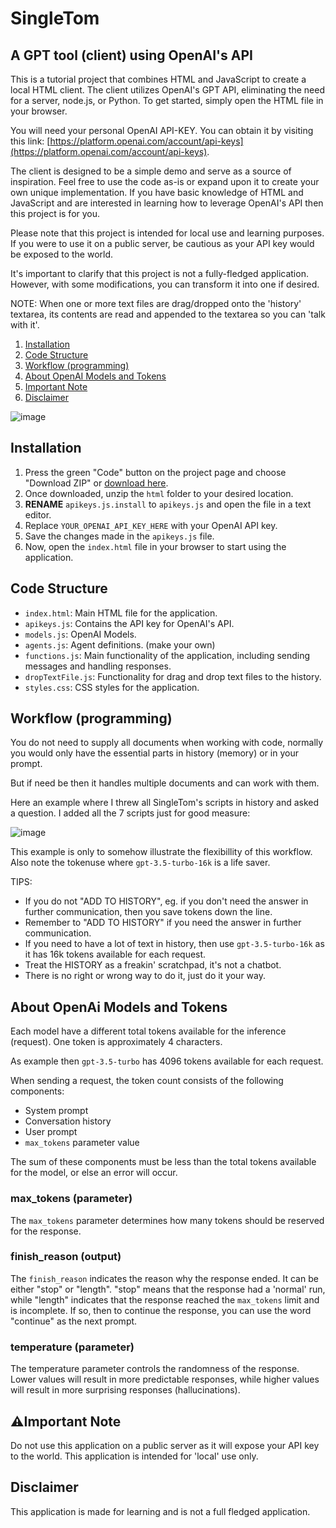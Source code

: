 # SingleTom
## A GPT tool (client) using OpenAI's API

This is a tutorial project that combines HTML and JavaScript to create a local HTML client. The client utilizes OpenAI's GPT API, eliminating the need for a server, node.js, or Python. To get started, simply open the HTML file in your browser.

You will need your personal OpenAI API-KEY. You can obtain it by visiting this link: [https://platform.openai.com/account/api-keys](https://platform.openai.com/account/api-keys).

The client is designed to be a simple demo and serve as a source of inspiration. Feel free to use the code as-is or expand upon it to create your own unique implementation. If you have basic knowledge of HTML and JavaScript and are interested in learning how to leverage OpenAI's API then this project is for you.

Please note that this project is intended for local use and learning purposes. If you were to use it on a public server, be cautious as your API key would be exposed to the world.

It's important to clarify that this project is not a fully-fledged application. However, with some modifications, you can transform it into one if desired.

NOTE: When one or more text files are drag/dropped onto the 'history' textarea, its contents are read and appended to the textarea so you can 'talk with it'.

1. [Installation](#installation)
2. [Code Structure](#code-structure)
3. [Workflow (programming)](#workflow-programming)
4. [About OpenAI Models and Tokens](#about-openai-models-and-tokens)
5. [Important Note](#important-note)
6. [Disclaimer](#disclaimer)

![image](https://github.com/Slamsneider/SingleTom/assets/192285/cee99d3c-5b20-475f-ab8b-62ad7ec66095)

## Installation
1. Press the green "Code" button on the project page and choose "Download ZIP" or [download here](https://github.com/Slamsneider/SingleTom/archive/refs/heads/main.zip).
2. Once downloaded, unzip the `html` folder to your desired location.
3. **RENAME** `apikeys.js.install` to `apikeys.js` and open the file in a text editor.
4. Replace `YOUR_OPENAI_API_KEY_HERE` with your OpenAI API key.
5. Save the changes made in the `apikeys.js` file.
6. Now, open the `index.html` file in your browser to start using the application.

## Code Structure

- `index.html`: Main HTML file for the application.
- `apikeys.js`: Contains the API key for OpenAI's API.
- `models.js`: OpenAI Models.
- `agents.js`: Agent definitions. (make your own)
- `functions.js`: Main functionality of the application, including sending messages and handling responses.
- `dropTextFile.js`: Functionality for drag and drop text files to the history.
- `styles.css`: CSS styles for the application.

## Workflow (programming)
You do not need to supply all documents when working with code, normally you would only have the essential parts in history (memory) or in your prompt.

But if need be then it handles multiple documents and can work with them.

Here an example where I threw all SingleTom's scripts in history and asked a question. I added all the 7 scripts just for good measure:

![image](https://github.com/Slamsneider/SingleTom/assets/192285/129ce56a-48be-4a0f-a452-23e882bde7d6)

This example is only to somehow illustrate the flexibillity of this workflow. Also note the tokenuse where `gpt-3.5-turbo-16k` is a life saver.

TIPS:
* If you do not "ADD TO HISTORY", eg. if you don't need the answer in further communication, then you save tokens down the line.
* Remember to "ADD TO HISTORY" if you need the answer in further communication.
* If you need to have a lot of text in history, then use `gpt-3.5-turbo-16k` as it has 16k tokens available for each request.
* Treat the HISTORY as a freakin' scratchpad, it's not a chatbot.
* There is no right or wrong way to do it, just do it your way.


## About OpenAi Models and Tokens
Each model have a different total tokens available for the inference (request). One token is approximately 4 characters.

As example then `gpt-3.5-turbo` has 4096 tokens available for each request.

When sending a request, the token count consists of the following components:

- System prompt
- Conversation history
- User prompt
- `max_tokens` parameter value

The sum of these components must be less than the total tokens available for the model, or else an error will occur.
### max_tokens (parameter)
The `max_tokens` parameter determines how many tokens should be reserved for the response.

### finish_reason (output)
The `finish_reason` indicates the reason why the response ended. It can be either "stop" or "length". "stop" means that the response had a 'normal' run, while "length" indicates that the response reached the `max_tokens` limit and is incomplete. If so, then to continue the response, you can use the word "continue" as the next prompt.

### temperature (parameter)
The temperature parameter controls the randomness of the response. Lower values will result in more predictable responses, while higher values will result in more surprising responses (hallucinations).


## ⚠️Important Note 

Do not use this application on a public server as it will expose your API key to the world. This application is intended for 'local' use only.

## Disclaimer

This application is made for learning and is not a full fledged application.
